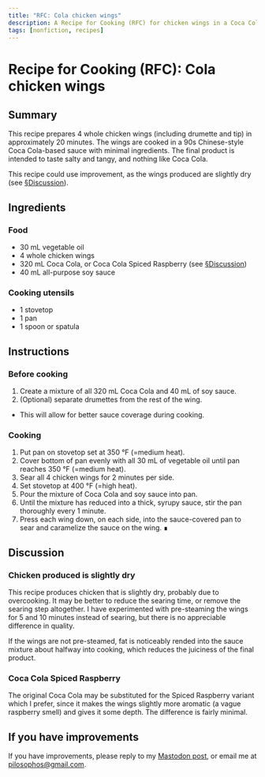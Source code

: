 ```yaml
---
title: "RFC: Cola chicken wings"
description: A Recipe for Cooking (RFC) for chicken wings in a Coca Cola-based sauce
tags: [nonfiction, recipes]
---
```

# Recipe for Cooking (RFC): Cola chicken wings
## Summary
This recipe prepares 4 whole chicken wings (including drumette and tip) in approximately 20 minutes. The wings are cooked in a 90s Chinese-style Coca Cola-based sauce with minimal ingredients. The final product is intended to taste salty and tangy, and nothing like Coca Cola.

This recipe could use improvement, as the wings produced are slightly dry (see [§Discussion](#discussion)).

## Ingredients
### Food
* 30 mL vegetable oil
* 4 whole chicken wings
* 320 mL Coca Cola, or Coca Cola Spiced Raspberry (see [§Discussion](#discussion))
* 40 mL all-purpose soy sauce

### Cooking utensils
* 1 stovetop
* 1 pan
* 1 spoon or spatula

## Instructions
### Before cooking
1. Create a mixture of all 320 mL Coca Cola and 40 mL of soy sauce.
2. (Optional) separate drumettes from the rest of the wing.
  * This will allow for better sauce coverage during cooking.

### Cooking
1. Put pan on stovetop set at 350 °F (=medium heat).
2. Cover bottom of pan evenly with all 30 mL of vegetable oil until pan reaches 350 °F (=medium heat).
3. Sear all 4 chicken wings for 2 minutes per side.
4. Set stovetop at 400 °F (=high heat).
5. Pour the mixture of Coca Cola and soy sauce into pan.
6. Until the mixture has reduced into a thick, syrupy sauce, stir the pan thoroughly every 1 minute.
7. Press each wing down, on each side, into the sauce-covered pan to sear and caramelize the sauce on the wing. ∎

## Discussion
### Chicken produced is slightly dry
This recipe produces chicken that is slightly dry, probably due to overcooking. It may be better to reduce the searing time, or remove the searing step altogether. I have experimented with pre-steaming the wings for 5 and 10 minutes instead of searing, but there is no appreciable difference in quality.

If the wings are not pre-steamed, fat is noticeably rended into the sauce mixture about halfway into cooking, which reduces the juiciness of the final product.

### Coca Cola Spiced Raspberry
The original Coca Cola may be substituted for the Spiced Raspberry variant which I prefer, since it makes the wings slightly more aromatic (a vague raspberry smell) and gives it some depth. The difference is fairly minimal.

## If you have improvements
If you have improvements, please reply to my [Mastodon post](https://tiny.tilde.website/@pilosophos/112719555315819765), or email me at [pilosophos@gmail.com](mailto:pilosophos@gmail.com).